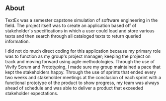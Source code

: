## About
TextEx was a semester capstone simulation of software engineering in the field. The project itself was to create an application 
based off of stakeholder's specifications in which a user could load and store various texts and then search through all cataloged 
texts to return queried information.

I did not do much direct coding for this application because my primary role was to function as my group's project manager; 
keeping the project on track and moving forward using agile methodologies. Through the use of Vivify Scrum and Prototyping, 
I made sure my group maintained a pace that kept the stakeholders happy. Through the use of sprints that ended every two 
weeks and stakeholder meetings at the conclusion of each sprint with a functional prototype of the product to show progress,
my team was always ahead of schedule and was able to deliver a product that exceeded stakeholder expectations.

